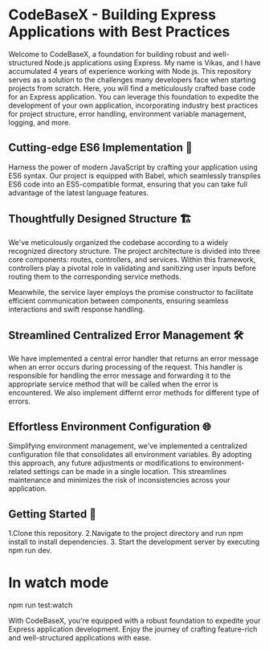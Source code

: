 # CodeBaseX - Building Express Applications with Best Practices

Welcome to CodeBaseX, a foundation for building robust and well-structured Node.js applications using Express. My name is Vikas, and I have accumulated 4 years of experience working with Node.js. This repository serves as a solution to the challenges many developers face when starting projects from scratch. Here, you will find a meticulously crafted base code for an Express application. You can leverage this foundation to expedite the development of your own application, incorporating industry best practices for project structure, error handling, environment variable management, logging, and more.

## Cutting-edge ES6 Implementation 🚀

Harness the power of modern JavaScript by crafting your application using ES6 syntax. Our project is equipped with Babel, which seamlessly transpiles ES6 code into an ES5-compatible format, ensuring that you can take full advantage of the latest language features.

## Thoughtfully Designed Structure 🏗️

We've meticulously organized the codebase according to a widely recognized directory structure. The project architecture is divided into three core components: routes, controllers, and services. Within this framework, controllers play a pivotal role in validating and sanitizing user inputs before routing them to the corresponding service methods.

Meanwhile, the service layer employs the promise constructor to facilitate efficient communication between components, ensuring seamless interactions and swift response handling.

## Streamlined Centralized Error Management 🛠️

We have implemented a central error handler that returns an error message when an error occurs during processing of the request. This handler is responsible for handling the error message and forwarding it to the appropriate service method that will be called when the error is encountered. We also implement differnt error methods for different type of errors.

## Effortless Environment Configuration 🌐

Simplifying environment management, we've implemented a centralized configuration file that consolidates all environment variables. By adopting this approach, any future adjustments or modifications to environment-related settings can be made in a single location. This streamlines maintenance and minimizes the risk of inconsistencies across your application.

## Getting Started 🚀

1.Clone this repository.
2.Navigate to the project directory and run npm install to install dependencies. 3. Start the development server by executing npm run dev.

# In watch mode

npm run test:watch

With CodeBaseX, you're equipped with a robust foundation to expedite your Express application development. Enjoy the journey of crafting feature-rich and well-structured applications with ease.
